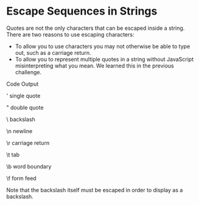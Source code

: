 # Escape Sequences in Strings
Quotes are not the only characters that can be escaped inside a string. There are two reasons to use escaping characters:

- To allow you to use characters you may not otherwise be able to type out, such as a carriage return.
- To allow you to represent multiple quotes in a string without JavaScript misinterpreting what you mean.
We learned this in the previous challenge.

Code	Output

\'	single quote

\"	double quote

\\	backslash

\n	newline

\r	carriage return

\t	tab

\b	word boundary

\f	form feed

Note that the backslash itself must be escaped in order to display as a backslash.
